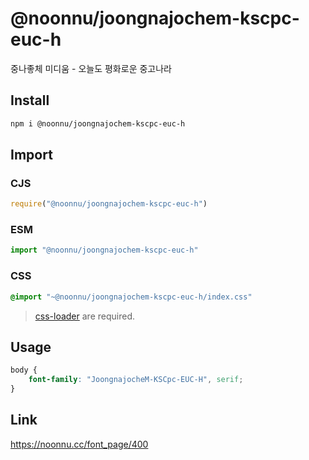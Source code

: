 # @noonnu/joongnajochem-kscpc-euc-h
중나좋체 미디움 - 오늘도 평화로운 중고나라

## Install
```sh
npm i @noonnu/joongnajochem-kscpc-euc-h
```
## Import
### CJS
```js
require("@noonnu/joongnajochem-kscpc-euc-h")
```
### ESM
```js
import "@noonnu/joongnajochem-kscpc-euc-h"
```
### CSS 
```css
@import "~@noonnu/joongnajochem-kscpc-euc-h/index.css"
```
> [css-loader](https://github.com/webpack-contrib/css-loader) are required.

## Usage
```css
body {
    font-family: "JoongnajocheM-KSCpc-EUC-H", serif;
}
```

## Link
https://noonnu.cc/font_page/400